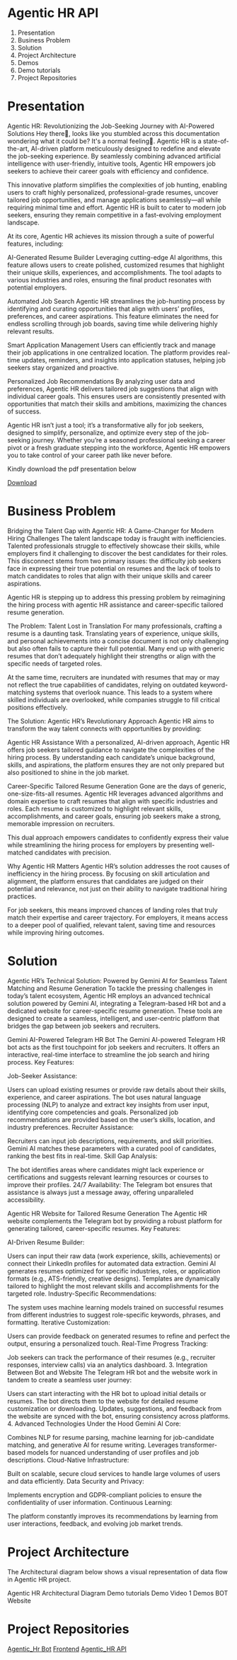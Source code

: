 # Agentic HR API
1. Presentation
2. Business Problem
3. Solution
4. Project Architecture
5. Demos
6. Demo tutorials
7. Project Repositories

# Presentation
Agentic HR: Revolutionizing the Job-Seeking Journey with AI-Powered Solutions
Hey there👋, looks like you stumbled across this documentation wondering what it could be? It's a normal feeling🙂. Agentic HR is a state-of-the-art, AI-driven platform meticulously designed to redefine and elevate the job-seeking experience. By seamlessly combining advanced artificial intelligence with user-friendly, intuitive tools, Agentic HR empowers job seekers to achieve their career goals with efficiency and confidence.

This innovative platform simplifies the complexities of job hunting, enabling users to craft highly personalized, professional-grade resumes, uncover tailored job opportunities, and manage applications seamlessly—all while requiring minimal time and effort. Agentic HR is built to cater to modern job seekers, ensuring they remain competitive in a fast-evolving employment landscape.

At its core, Agentic HR achieves its mission through a suite of powerful features, including:

AI-Generated Resume Builder Leveraging cutting-edge AI algorithms, this feature allows users to create polished, customized resumes that highlight their unique skills, experiences, and accomplishments. The tool adapts to various industries and roles, ensuring the final product resonates with potential employers.

Automated Job Search Agentic HR streamlines the job-hunting process by identifying and curating opportunities that align with users’ profiles, preferences, and career aspirations. This feature eliminates the need for endless scrolling through job boards, saving time while delivering highly relevant results.

Smart Application Management Users can efficiently track and manage their job applications in one centralized location. The platform provides real-time updates, reminders, and insights into application statuses, helping job seekers stay organized and proactive.

Personalized Job Recommendations By analyzing user data and preferences, Agentic HR delivers tailored job suggestions that align with individual career goals. This ensures users are consistently presented with opportunities that match their skills and ambitions, maximizing the chances of success.

Agentic HR isn’t just a tool; it’s a transformative ally for job seekers, designed to simplify, personalize, and optimize every step of the job-seeking journey. Whether you’re a seasoned professional seeking a career pivot or a fresh graduate stepping into the workforce, Agentic HR empowers you to take control of your career path like never before.

Kindly download the pdf presentation below

[Download](https://github.com/ukangaekom/agentic_hr/blob/main/presentation.pdf)
# Business Problem
Bridging the Talent Gap with Agentic HR: A Game-Changer for Modern Hiring Challenges
The talent landscape today is fraught with inefficiencies. Talented professionals struggle to effectively showcase their skills, while employers find it challenging to discover the best candidates for their roles. This disconnect stems from two primary issues: the difficulty job seekers face in expressing their true potential on resumes and the lack of tools to match candidates to roles that align with their unique skills and career aspirations.

Agentic HR is stepping up to address this pressing problem by reimagining the hiring process with agentic HR assistance and career-specific tailored resume generation.

The Problem: Talent Lost in Translation For many professionals, crafting a resume is a daunting task. Translating years of experience, unique skills, and personal achievements into a concise document is not only challenging but also often fails to capture their full potential. Many end up with generic resumes that don’t adequately highlight their strengths or align with the specific needs of targeted roles.

At the same time, recruiters are inundated with resumes that may or may not reflect the true capabilities of candidates, relying on outdated keyword-matching systems that overlook nuance. This leads to a system where skilled individuals are overlooked, while companies struggle to fill critical positions effectively.

The Solution: Agentic HR’s Revolutionary Approach Agentic HR aims to transform the way talent connects with opportunities by providing:

Agentic HR Assistance With a personalized, AI-driven approach, Agentic HR offers job seekers tailored guidance to navigate the complexities of the hiring process. By understanding each candidate’s unique background, skills, and aspirations, the platform ensures they are not only prepared but also positioned to shine in the job market.

Career-Specific Tailored Resume Generation Gone are the days of generic, one-size-fits-all resumes. Agentic HR leverages advanced algorithms and domain expertise to craft resumes that align with specific industries and roles. Each resume is customized to highlight relevant skills, accomplishments, and career goals, ensuring job seekers make a strong, memorable impression on recruiters.

This dual approach empowers candidates to confidently express their value while streamlining the hiring process for employers by presenting well-matched candidates with precision.

Why Agentic HR Matters Agentic HR’s solution addresses the root causes of inefficiency in the hiring process. By focusing on skill articulation and alignment, the platform ensures that candidates are judged on their potential and relevance, not just on their ability to navigate traditional hiring practices.

For job seekers, this means improved chances of landing roles that truly match their expertise and career trajectory. For employers, it means access to a deeper pool of qualified, relevant talent, saving time and resources while improving hiring outcomes.

# Solution
Agentic HR’s Technical Solution: Powered by Gemini AI for Seamless Talent Matching and Resume Generation
To tackle the pressing challenges in today’s talent ecosystem, Agentic HR employs an advanced technical solution powered by Gemini AI, integrating a Telegram-based HR bot and a dedicated website for career-specific resume generation. These tools are designed to create a seamless, intelligent, and user-centric platform that bridges the gap between job seekers and recruiters.

Gemini AI-Powered Telegram HR Bot The Gemini AI-powered Telegram HR bot acts as the first touchpoint for job seekers and recruiters. It offers an interactive, real-time interface to streamline the job search and hiring process.
Key Features:

Job-Seeker Assistance:

Users can upload existing resumes or provide raw details about their skills, experience, and career aspirations. The bot uses natural language processing (NLP) to analyze and extract key insights from user input, identifying core competencies and goals. Personalized job recommendations are provided based on the user’s skills, location, and industry preferences. Recruiter Assistance:

Recruiters can input job descriptions, requirements, and skill priorities. Gemini AI matches these parameters with a curated pool of candidates, ranking the best fits in real-time. Skill Gap Analysis:

The bot identifies areas where candidates might lack experience or certifications and suggests relevant learning resources or courses to improve their profiles. 24/7 Availability: The Telegram bot ensures that assistance is always just a message away, offering unparalleled accessibility.

Agentic HR Website for Tailored Resume Generation The Agentic HR website complements the Telegram bot by providing a robust platform for generating tailored, career-specific resumes.
Key Features:

AI-Driven Resume Builder:

Users can input their raw data (work experience, skills, achievements) or connect their LinkedIn profiles for automated data extraction. Gemini AI generates resumes optimized for specific industries, roles, or application formats (e.g., ATS-friendly, creative designs). Templates are dynamically tailored to highlight the most relevant skills and accomplishments for the targeted role. Industry-Specific Recommendations:

The system uses machine learning models trained on successful resumes from different industries to suggest role-specific keywords, phrases, and formatting. Iterative Customization:

Users can provide feedback on generated resumes to refine and perfect the output, ensuring a personalized touch. Real-Time Progress Tracking:

Job seekers can track the performance of their resumes (e.g., recruiter responses, interview calls) via an analytics dashboard. 3. Integration Between Bot and Website The Telegram HR bot and the website work in tandem to create a seamless user journey:

Users can start interacting with the HR bot to upload initial details or resumes. The bot directs them to the website for detailed resume customization or downloading. Updates, suggestions, and feedback from the website are synced with the bot, ensuring consistency across platforms. 4. Advanced Technologies Under the Hood Gemini AI Core:

Combines NLP for resume parsing, machine learning for job-candidate matching, and generative AI for resume writing. Leverages transformer-based models for nuanced understanding of user profiles and job descriptions. Cloud-Native Infrastructure:

Built on scalable, secure cloud services to handle large volumes of users and data efficiently. Data Security and Privacy:

Implements encryption and GDPR-compliant policies to ensure the confidentiality of user information. Continuous Learning:

The platform constantly improves its recommendations by learning from user interactions, feedback, and evolving job market trends.

# Project Architecture
The Architectural diagram below shows a visual representation of data flow in Agentic HR project.

Agentic HR Architectural Diagram
Demo tutorials
Demo Video 1
Demos
BOT
Website
# Project Repositories
[Agentic_Hr Bot](https://t.me/hr_agentic_bot)
[Frontend](https://github.com/AmDeeJhay/Agentic-HR)
[Agentic_HR API]()

